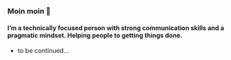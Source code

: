 ### Moin moin 👋

#### I’m a technically focused person with strong communication skills and a pragmatic mindset. Helping people to getting things done.

- to be continued...
